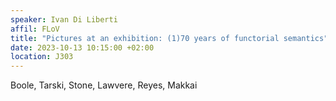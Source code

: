 ```yaml
---
speaker: Ivan Di Liberti
affil: FLoV
title: "Pictures at an exhibition: (1)70 years of functorial semantics"
date: 2023-10-13 10:15:00 +02:00
location: J303
---
```

Boole, Tarski, Stone, Lawvere, Reyes, Makkai
